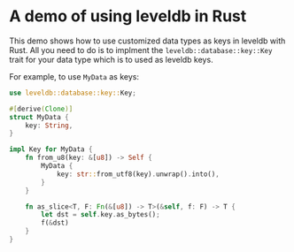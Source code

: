 # A demo of using leveldb in Rust

This demo shows how to use customized data types as keys in leveldb
with Rust. All you need to do is to implment the
`leveldb::database::key::Key` trait for your data type which is to
used as leveldb keys.


For example, to use `MyData` as keys:

``` rust
use leveldb::database::key::Key;

#[derive(Clone)]
struct MyData {
    key: String,
}

impl Key for MyData {
    fn from_u8(key: &[u8]) -> Self {
        MyData {
            key: str::from_utf8(key).unwrap().into(),
        }
    }

    fn as_slice<T, F: Fn(&[u8]) -> T>(&self, f: F) -> T {
        let dst = self.key.as_bytes();
        f(&dst)
    }
}
```
